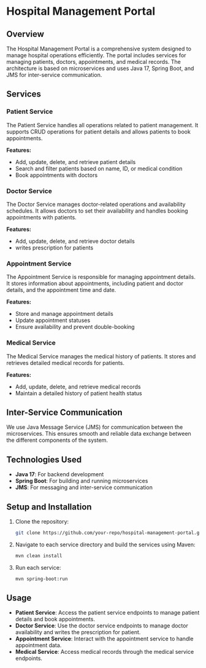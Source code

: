 # Hospital Management Portal

## Overview

The Hospital Management Portal is a comprehensive system designed to manage hospital operations efficiently. The portal includes services for managing patients, doctors, appointments, and medical records. The architecture is based on microservices and uses Java 17, Spring Boot, and JMS for inter-service communication.

## Services

### Patient Service
The Patient Service handles all operations related to patient management. It supports CRUD operations for patient details and allows patients to book appointments.

**Features:**
- Add, update, delete, and retrieve patient details
- Search and filter patients based on name, ID, or medical condition
- Book appointments with doctors

### Doctor Service
The Doctor Service manages doctor-related operations and availability schedules. It allows doctors to set their availability and handles booking appointments with patients.

**Features:**
- Add, update, delete, and retrieve doctor details
- writes prescription for patients

### Appointment Service
The Appointment Service is responsible for managing appointment details. It stores information about appointments, including patient and doctor details, and the appointment time and date.

**Features:**
- Store and manage appointment details
- Update appointment statuses
- Ensure availability and prevent double-booking

### Medical Service
The Medical Service manages the medical history of patients. It stores and retrieves detailed medical records for patients.

**Features:**
- Add, update, delete, and retrieve medical records
- Maintain a detailed history of patient health status

## Inter-Service Communication
We use Java Message Service (JMS) for communication between the microservices. This ensures smooth and reliable data exchange between the different components of the system.

## Technologies Used
- **Java 17**: For backend development
- **Spring Boot**: For building and running microservices
- **JMS**: For messaging and inter-service communication

## Setup and Installation
1. Clone the repository:
    ```bash
    git clone https://github.com/your-repo/hospital-management-portal.git
    ```
2. Navigate to each service directory and build the services using Maven:
    ```bash
    mvn clean install
    ```
3. Run each service:
    ```bash
    mvn spring-boot:run
    ```

## Usage
- **Patient Service**: Access the patient service endpoints to manage patient details and book appointments.
- **Doctor Service**: Use the doctor service endpoints to manage doctor availability and writes the prescription for patient.
- **Appointment Service**: Interact with the appointment service to handle appointment data.
- **Medical Service**: Access medical records through the medical service endpoints.

